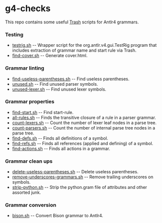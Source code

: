 # g4-checks

This repo contains some useful [Trash](https://github.com/kaby76/Domemtech.Trash) scripts
for Antlr4 grammars.

### Testing
* [testrig.sh](https://github.com/kaby76/g4-checks/blob/main/testrig.sh) -- Wrapper script for the org.antlr.v4.gui.TestRig program that includes extraction of grammar name and start rule via Trash.
* [find-cover.sh](https://github.com/kaby76/g4-checks/blob/main/find-cover.sh) -- Generate cover.html.

### Grammar linting
* [find-useless-parentheses.sh](https://github.com/kaby76/g4-checks/blob/main/find-useless.sh) -- Find useless parentheses. 
* [unused.sh](https://github.com/kaby76/g4-checks/blob/main/unused.sh) -- Find unused parser symbols.
* [unused-lexer.sh](https://github.com/kaby76/g4-checks/blob/main/unused-lexer.sh) -- Find unused lexer symbols. 

### Grammar properties
* [find-start.sh](https://github.com/kaby76/g4-checks/blob/main/find-start.sh) -- Find start-rule.
* [all-rules.sh](https://github.com/kaby76/g4-checks/blob/main/all-rules.sh) -- Finds the transitive closure of a rule in a parser grammar.
* [count-lexers.sh](https://github.com/kaby76/g4-checks/blob/main/count-lexers.sh) -- Count the number of lexer leaf nodes in a parse tree.
* [count-parsers.sh](https://github.com/kaby76/g4-checks/blob/main/count-parsers.sh) -- Count the number of internal parse tree nodes in a parse tree.
* [find-defs.sh](https://github.com/kaby76/g4-checks/blob/main/find-defs.sh) -- Finds all definitions of a symbol.
* [find-refs.sh](https://github.com/kaby76/g4-checks/blob/main/find-refs.sh) -- Finds all references (applied and defining) of a symbol.
* [find-actions.sh](https://github.com/kaby76/g4-checks/blob/main/find-actions.sh) -- Finds all actions in a grammar.

### Grammar clean ups
* [delete-useless-parentheses.sh](https://github.com/kaby76/g4-checks/blob/main/find-useless.sh) -- Delete useless parentheses. 
* [remove-underscores-grammars.sh](https://github.com/kaby76/g4-checks/blob/main/remove-underscores-grammars.sh) -- Remove trailing underscores on symbols.
* [strip-python.sh](https://github.com/kaby76/g4-checks/blob/main/strip-python.sh) -- Strip the python.gram file of attributes and other assorted junk.

### Grammar conversion
* [bison.sh](https://github.com/kaby76/g4-checks/blob/main/bison.sh) -- Convert Bison grammar to Antlr4.
